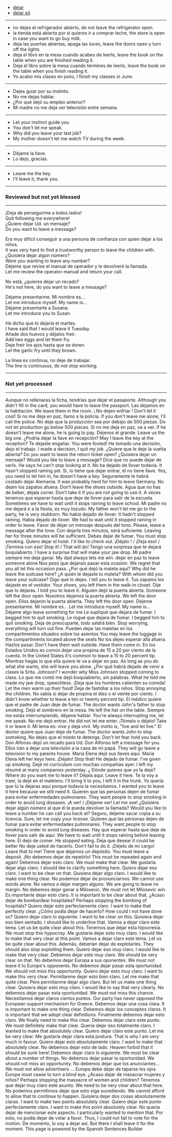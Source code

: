 
- [dejar](./../poder.md)
- [dejar sd](https://www.spanishdict.com/conjugate/dejar)
---
- no dejes el refrigerador abierto, do not leave the refrigerator open.
- la tienda está abierta por si quieres ir a comprar leche, the store is open in case you want to go buy milk.
- deja las puertas abiertas, apaga las luces, leave the doors open y turn off the lights
- deja el libro en la mesa cuando acabes de leerlo, leave the book on the table when you are finished reading it.
- Deja el libro sobre la mesa cuando termines de leerlo, leave the book on the table when you finish reading it.
- Yo acabo mis clases en junio, I finish my classes in June.
---
- Dejes guiar por su instinto.   
- No me dejas hablar.
- ¿Por qué dejó su empleo anterior?
- Mi madre no me deja ver televisión entre semana.
---
- Let your instinct guide you
- You don't let me speak.
- Why did you leave your last job?
- My mother doesn't let me watch TV during the week.
---
- Déjame la llave.
- Lo dejo, gracias.
---
- Leave me the key.
- I'll leave it, thank you.
---

### Reviewed but not yet blessed

---

¡Deja de perseguirme a todos lados!   
Quit following me everywhere!   
¿Quiere dejar Ud. un mensaje?   
Do you want to leave a message?

Era muy difícil conseguir a una persona de confianza con quien dejar a los niños.   
It was very hard to find a trustworthy person to leave the children with.   
¿Quisiera dejar algún número?   
Were you wanting to leave any number?   
Déjeme que revise el manual de operador y le devolveré la llamada.   
Let me review the operator manual and return your call.

No está, ¿quieres dejar un recado?   
He's not here, do you want to leave a message?

Déjame presentarme. Mi nombre es...   
Let me introduce myself. My name is...  
Déjame presentarte a Susana.  
Let me introduce you to Susan.

He dicho que lo dejaría el martes.  
I have said that I would leave it Tuesday.  
Añade dos huevos y déjalos freír.  
Add two eggs and let them fry.  
Deje freír los ajos hasta que se doren.  
Let the garlic fry until they brown.

La línea es continua, no deje de trabajar.  
The line is continuous, do not stop working.


---

### Not yet processed

---

Aunque no rellenaras la ficha, tendrías que dejar el pasaporte.
Although you didn't fill in the card, you would have to leave the passport.
Las dejamos en la habitación.
We leave them in the room.
¡ No dejen enfríar !
Don't let it cool!
Si no me deja en paz, llamo a la policía.
If you don't leave me alone, I'll call the police.
No deje que la producción sea por debajo de 500 piezas.
Do not let production go below 500 pieces.
Si no me deja en paz, va a ver.
If he doesn't leave me alone, he is going to pay.
Déjenos el grande.
Leave us the big one.
¿Podría dejar la llave en recepción?
May I leave the key at the reception?
Te dejaste engañar.
You were fooled!
He tomado una decisión, dejo el trabajo.
I made a decision, I quit my job.
¿Quiere que le deje la vuelta abierta?
Do you want to leave the return ticket open?
¿Quisiera dejar un mensaje?
Would you like to leave a message?
Dice que no puede dejar de verlo.
He says he can't stop looking at it.
No ha dejado de llover todavía.
It hasn't stopped raining yet.
Sí, lo tiene que dejar entrar, él no tiene llave.
Yes, you need to let him in, he doesn't have a key.
Seguramente le habrá costado dejar Alemania.
It was probably hard for him to leave Germany.
No dejen los zapatos afuera.
Don’t leave the shoes outside.
Agua que no has de beber, déjala correr.
Don’t take it if you are not going to use it.
A veces tenemos que esperar hasta que deje de llover para salir de la escuela.
Sometimes we have to wait until it stops raining to leave school.
Mi padre no me dejará ir a la fiesta, es muy tozudo.
My father won't let me go to the party, he is very stubborn.
No había dejado de llover.
It hadn't stopped raining.
Había dejado de llover.
We had to wait until it stopped raining in order to leave.
Favor de dejar un mensaje después del tono.
Please, leave a message after the tone.
Con dejarla tres minutos, será suficiente.
Leaving her for three minutes will be sufficient.
Debes dejar de fumar.
You must stop smoking.
Quiero dejar el hotel.
I'd like to check out.
¡Déjalo ! / ¡Deja eso! / ¡Termina con eso!
Stop it! / That will do!
Tengo una sorpresa que te dejará boquiabierto.
I have a surprise that will make your jaw drop.
Mi padre siempre me deja ganar.
My dad always lets me win.
dejar en paz
to leave someone alone
Nos pesó que dejarais pasar esta ocasión.
We regret that you all let this occasion pass.
¿Por qué dejó la maleta aquí?
Why did he leave the suitcase here?
¿A quién le dejaste tu maleta?
With whom did you leave your suitcase?
Digo que lo dejes.
I tell you to leave it.
Tus zapatos los dejaste en el vestidor.
Your shoes, you left them in the walk-in closet.
Dije que lo dejaras.
I told you to leave it.
Alguien dejó la puerta abierta.
Someone left the door open.
Nosotros dejamos la puerta abierta.
We left the door open.
Ellos dejaron la puerta abierta.
They left the door open.
Déjeme presentarme. Mi nombre es...
Let me introduce myself. My name is...
Déjame algo
leave something for me
Le supliqué que dejara de fumar.
I begged him to quit smoking.
Le rogué que dejara de fumar.
I begged him to quit smoking.
Deja de preocuparte, todo saldrá bien.
Stop worrying, everything will turn out fine.
Pueden dejar las maletas en los compartimentos situados sobre los asientos
You may leave the luggage in the compartiments located above the seats
No los dejes esperar allá afuera. Hazlos pasar.
Don't have them wait outside. Have them come in.
En los Estados Unidos es común dejar una propina de 15 a 20 por ciento de la cuenta.
In the United States it's common to leave a 15 to 20 percent tip.
Mientras hagas lo que ella quiere te va a dejar en paz.
As long as you do what she wants, she will leave you alone.
¿Por qué habrá dejado de venir a clases la Srita. Johnson?
I wonder why Miss Johnson stopped coming to class.
Lo que me contó me dejó boquiabierto, sin palabras.
What he told me made my jaw drop, speechless.
¡Deja que los hombres calienten su comida!
Let the men warm up their food!
Deja de fastidiar a los niños.
Stop annoying the children.
No sabía si dejar de propina el diez o el veinte por ciento.
I didn't know whether to leave a ten or twenty percent tip.
El médico quiere que el padre de Juan deje de fumar.
The doctor wants John's father to stop smoking.
Dejó el sombrero en la mesa.
He left the hat on the table.
Siempre me estás interrumpiendo, déjame hablar.
You're always interrupting me, let me speak.
No me dejó entrar.
He did not let me enter.
¡Tómelo o déjelo!
Take it or leave it.
Mi lema es: vive y deja vivir.
My motto is, "live and let live."
El doctor quiere que Juan deje de fumar.
The doctor wants John to stop somoking.
No dejes que el miedo te detenga.
Don't let fear hold you back.
Don Alfonso dejó un recado para Ud.
Don Alfonso left a message for you.
Ellos irán a dejar una televisión a la casa de mi papá.
They will go leave a television to my parents house.
Maria Elena dejó sus llaves aquí.
Maria Elena left her keys here.
¡Déjalo!
Stop that!
He dejado de fumar.
I've given up smoking.
Dejé mi curriculum con muchas compañías ayer.
I left my résumé at many companies yesterday.
¿ Dónde quieres que yo la deje?
Where do you want me to leave it?
Déjala aquí.
Leave it here.
Te la voy a traer, la dejé en el maletero.
I'll bring it to you, I left it in the trunk.
Yo quería que tú la dejaras aquí porque todavía la necesitamos.
I wanted you to leave it here because we still need it.
Quieren que las personas dejen de fumar para evitar enfermedades pulmonares.
They want people to stop smoking in order to avoid lung diseases.
¡A ver! / ¡Déjame ver!
Let me see!
¿Quisiera dejar algún número al que él le pueda devolver la llamada?
Would you like to leave a number he can call you back at?
Seguro, déjeme sacar copia a su licencia.
Sure, let me copy your license.
Quieren que las personas dejen de fumar para evitar enfermedades pulmonares.
They want people to stop smoking in order to avoid lung diseases.
Hay que esperar hasta que deje de llover para salir de aquí.
We have to wait until it stops raining before leaving here.
El dejó de comer.
He stopped eating.
Deja que desear
it could be better
No deje usted de hacerlo.
Don't fail to do it.
¡Déjelo de mi cargo!
Leave that to me!
Tiene que dejarnos un depósito.
You must leave a deposit.
¡No debemos dejar de repetirlo!
This must be repeated again and again!
Debemos dejar esto claro.
We must make that clear.
Me gustaría dejar algo claro.
I should like to clarify something here.
Quiero dejar eso claro.
I want to be clear on that.
Quisiera dejar algo claro.
I would like to make one thing clear.
No podemos dejar de pronunciarnos.
We cannot use words alone.
No vamos a dejar margen alguno.
We are going to leave no margin.
No debemos dejar ganar a Milosevic.
We must not let Milosevic win.
Es importante dejar esto claro.
It is important to be clear about that.
¿Acaso dejar de bombardear hospitales?
Perhaps stopping the bombing of hospitals?
Quiero dejar esto perfectamente claro.
I want to make that perfectly clear.
¿Cómo podía dejar de hacerlo?
How could I not have done so?
Quiero dejar claro lo siguiente.
I want to be clear on this.
Quisiera dejar eso bien sentado.
I should like to underline that.
Vamos a dejar claro este tema.
Let us be quite clear about this.
Tenemos que dejar esta hipocresía.
We must stop this hypocrisy.
Me gustaría dejar esto muy claro.
I would like to make that very clear at this point.
Vamos a dejar claro este tema.
Let us be quite clear about this.
Además, deberían dejar de explotarles.
They should also stop exploiting them.
Quiero dejar eso muy claro.
I would like to make that very clear.
Debemos dejar esto muy claro.
We should be very clear on that.
No debemos dejar Europa a sus oponentes.
We must not leave it to Europe's opponents.
No debemos dejar pasar esta oportunidad.
We should not miss this opportunity.
Quiero dejar esto muy claro.
I want to make this very clear.
Permítanme dejar esto bien claro.
Let me make that quite clear.
Pero permítanme dejar algo claro.
But let us make one thing clear.
Quisiera dejar esto muy claro.
I would like to say that very clearly.
No debemos dejar pasar esta oportunidad.
We must not miss this chance.
Necesitamos dejar claros ciertos puntos.
Our party has never opposed the European support mechanism for Greece.
Debemos dejar una cosa clara.
It is important to make one thing clear.
Debemos dejar los conceptos claros.
It is important that we adopt clear definitions.
Finalmente debemos dejar esto claro.
We finally need to make this clear.
Debemos dejar claro este punto.
We must definitely make that clear.
Quería dejar eso totalmente claro.
I wanted to make that absolutely clear.
Quiero dejar claro este punto.
Let me be very clear.
Me gustaría dejar clara esta postura.
That is why I am very much in favour.
Quiero dejar esto absolutamente claro.
I want to make that absolutely clear.
No debemos dejar esto de lado.
Heaven forbid that it should be sunk here!
Debemos dejar claro lo siguiente.
We must be clear about a number of things.
No debemos dejar pasar la oportunidad.
We should not miss an opportunity.
No debemos dejar que los anunciantes...
We must not allow advertisers ...
Europa debe dejar de taparse los ojos.
Europe must cease to turn a blind eye.
¿Acaso dejar de masacrar mujeres y niños?
Perhaps stopping the massacre of women and children?
Tenemos que dejar muy claro este asunto.
We need to be very clear about that here.
No podemos permitirnos dejar que esto siga sucediendo.
We cannot afford to allow that to continue to happen.
Quisiera dejar dos cosas absolutamente claras.
I want to make two points absolutely clear.
Quiero dejar este punto perfectamente claro.
I want to make this point absolutely clear.
No quería dejar de mencionar este aspecto.
I particularly wanted to mention that.
Por esto, no podía dejar de votar a favor.
Thus, I could not fail to vote for the motion.
De momento, lo voy a dejar así.
But there I shall leave it for the moment.
This page is powered by the Spanish Sentences Builder
